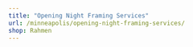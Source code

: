 ```yaml
---
title: "Opening Night Framing Services"
url: /minneapolis/opening-night-framing-services/
shop: Rahmen
---
```

